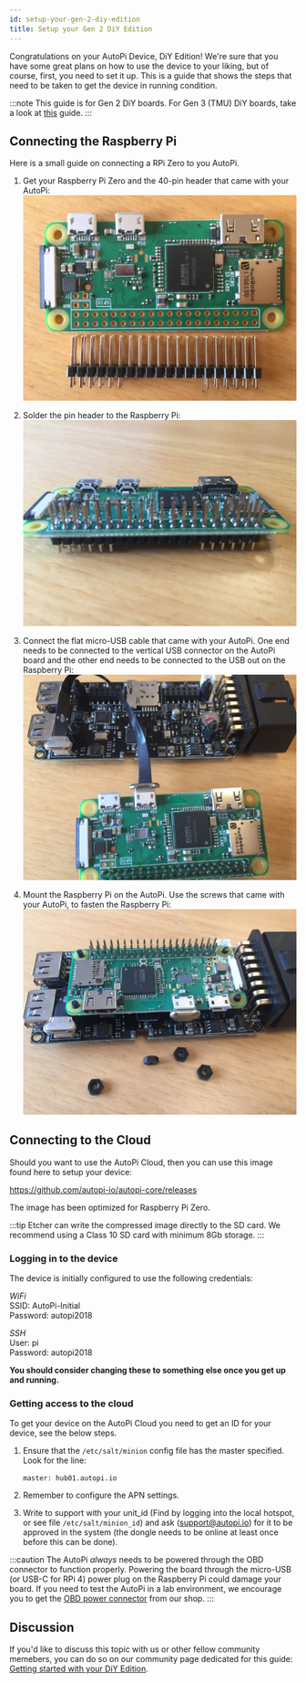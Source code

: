 ```yaml
---
id: setup-your-gen-2-diy-edition
title: Setup your Gen 2 DiY Edition
---
```


Congratulations on your AutoPi Device, DiY Edition! We're sure that you have some great plans on how to use
the device to your liking, but of course, first, you need to set it up. This is a guide that shows the
steps that need to be taken to get the device in running condition.

:::note
This guide is for Gen 2 DiY boards. For Gen 3 (TMU) DiY boards, take a look at
[this](../generation-3/setup_your_tmu_diy_edition.md) guide.
:::

## Connecting the Raspberry Pi
Here is a small guide on connecting a RPi Zero to you AutoPi.

1. Get your Raspberry Pi Zero and the 40-pin header that came with your AutoPi:
![rpi_zero_pinless](/img/guides/setup_your_gen_2_diy_edition/rpi_zero_pinless.jpeg) 

2. Solder the pin header to the Raspberry Pi:
![rpi_zero_pins_attached](/img/guides/setup_your_gen_2_diy_edition/rpi_zero_pins_attached.jpeg) 

3. Connect the flat micro-USB cable that came with your AutoPi. One end needs to be connected to the
vertical USB connector on the AutoPi board and the other end needs to be connected to the USB out on
the Raspberry Pi: 
![connect_diy_board_usb](/img/guides/setup_your_gen_2_diy_edition/connect_diy_board_usb.jpeg) 

4. Mount the Raspberry Pi on the AutoPi. Use the screws that came with your AutoPi, to fasten the
Raspberry Pi: 
![fasten_rpi_with_diy_board](/img/guides/setup_your_gen_2_diy_edition/fasten_rpi_with_diy_board.jpeg) 

## Connecting to the Cloud
Should you want to use the AutoPi Cloud, then you can use this image found here to setup your device:

https://github.com/autopi-io/autopi-core/releases

The image has been optimized for Raspberry Pi Zero.

:::tip
Etcher can write the compressed image directly to the SD card. We recommend using a Class 10
SD card with minimum 8Gb storage.
:::

### Logging in to the device

The device is initially configured to use the following credentials:

*WiFi*  
SSID: AutoPi-Initial  
Password: autopi2018  

*SSH*  
User: pi  
Password: autopi2018  

**You should consider changing these to something else once you get up and running.**

### Getting access to the cloud
To get your device on the AutoPi Cloud you need to get an ID for your device, see the below steps.

1. Ensure that the `/etc/salt/minion` config file has the master specified. Look for the line:

    ```
    master: hub01.autopi.io
    ```

2. Remember to configure the APN settings.
3. Write to support with your unit_id (Find by logging into the local hotspot, or see file
`/etc/salt/minion_id`) and ask (support@autopi.io) for it to be approved in the system (the dongle
needs to be online at least once before this can be done).

:::caution
The AutoPi *always* needs to be powered through the OBD connector to function properly.
Powering the board through the micro-USB (or USB-C for RPi 4) power plug on the Raspberry Pi could damage your
board. If you need to test the AutoPi in a lab environment, we encourage you to get the
[OBD power connector](https://shop.autopi.io/en/products/obd-ii-power-cable-10/) from our shop.
:::

## Discussion
If you'd like to discuss this topic with us or other fellow community memebers, you can do so on our community
page dedicated for this guide: [Getting started with your DiY Edition](https://community.autopi.io/t/getting-started-with-your-diy-edition/428).